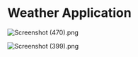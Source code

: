 <h1>Weather Application</h1>



![Screenshot (470).png](https://cdn.hashnode.com/res/hashnode/image/upload/v1645281279898/tNSYds7dH.png)




![Screenshot (399).png](https://cdn.hashnode.com/res/hashnode/image/upload/v1642941691395/Bbux6BWXx.png)
